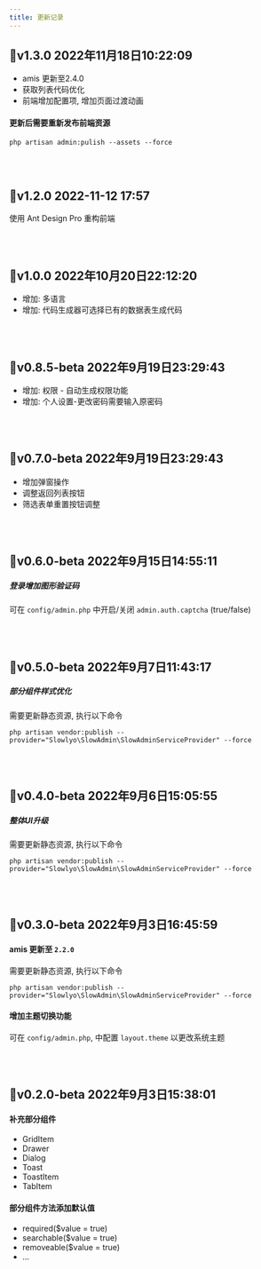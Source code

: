 ```yaml
---
title: 更新记录
---
```


## 📌v1.3.0 <Badge> 2022年11月18日10:22:09</Badge>

- amis 更新至2.4.0
- 获取列表代码优化
- 前端增加配置项, 增加页面过渡动画

#### 更新后需要重新发布前端资源

```shell
php artisan admin:pulish --assets --force
```

<br><br>

## 📌v1.2.0 <Badge>2022-11-12 17:57</Badge>

使用 Ant Design Pro 重构前端

<br><br>

## 📌v1.0.0 <Badge>2022年10月20日22:12:20</Badge>

- 增加: 多语言
- 增加: 代码生成器可选择已有的数据表生成代码

<br><br>

## 📌v0.8.5-beta <Badge>2022年9月19日23:29:43</Badge>

- 增加: 权限 - 自动生成权限功能
- 增加: 个人设置-更改密码需要输入原密码

<br><br>

## 📌v0.7.0-beta <Badge>2022年9月19日23:29:43</Badge>

- 增加弹窗操作
- 调整返回列表按钮
- 筛选表单重置按钮调整

<br><br>

## 📌v0.6.0-beta <Badge>2022年9月15日14:55:11</Badge>

##### 登录增加图形验证码

可在 `config/admin.php` 中开启/关闭 `admin.auth.captcha` (true/false)

<br><br>

## 📌v0.5.0-beta <Badge>2022年9月7日11:43:17</Badge>

##### 部分组件样式优化

需要更新静态资源, 执行以下命令

```shell
php artisan vendor:publish --provider="Slowlyo\SlowAdmin\SlowAdminServiceProvider" --force
```

<br><br>

## 📌v0.4.0-beta <Badge>2022年9月6日15:05:55</Badge>

##### 整体UI升级

需要更新静态资源, 执行以下命令

```shell
php artisan vendor:publish --provider="Slowlyo\SlowAdmin\SlowAdminServiceProvider" --force
```

<br><br>

## 📌v0.3.0-beta <Badge>2022年9月3日16:45:59</Badge>

#### amis 更新至 `2.2.0`

需要更新静态资源, 执行以下命令

```shell
php artisan vendor:publish --provider="Slowlyo\SlowAdmin\SlowAdminServiceProvider" --force
```

#### 增加主题切换功能

可在 `config/admin.php`, 中配置 `layout.theme` 以更改系统主题

<br><br>

## 📌v0.2.0-beta <Badge>2022年9月3日15:38:01</Badge>

#### 补充部分组件

- GridItem
- Drawer
- Dialog
- Toast
- ToastItem
- TabItem

#### 部分组件方法添加默认值

- required($value = true)
- searchable($value = true)
- removeable($value = true)
- ...
